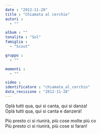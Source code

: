 ```yaml
---
date : "2012-11-28"
title : "Chiamata al cerchio"
autori : 
  - ""

album : ""
tonalita : "Sol"
famiglia : 
  - "Scout"

gruppo : 
  - ""

momenti : 
  - ""

video : 
identificatore : "chiamata_al_cerchio"
data_revisione : "2012-11-28"
---
```

  
  
Oplà tutti qua, qui si canta, qui si danza!  
Oplà tutti qua, qui si canta e danzerà!  
              
                        
Più presto ci si riunirà, più cose molte più co  
Più presto ci si riunirà, più cose si faran!  
  
